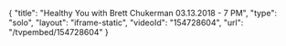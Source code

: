 {
    "title": "Healthy You with Brett Chukerman 03.13.2018 - 7 PM",
    "type": "solo",
    "layout": "iframe-static",
    "videoId": "154728604",
    "url": "\/tvpembed\/154728604"
}